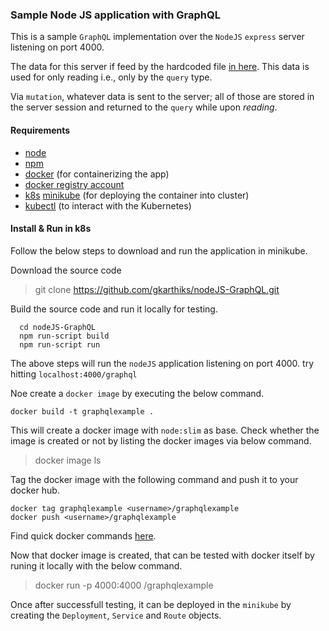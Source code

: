 ### Sample Node JS application with GraphQL
This is a sample `GraphQL` implementation over the `NodeJS` `express` server listening on port 4000.

The data for this server if feed by the hardcoded file [in here](https://github.com/gkarthiks/nodeJS-GraphQL/blob/master/assets/dummy-data.js). This data is used for only reading i.e., only by the `query` type.

Via `mutation`, whatever data is sent to the server; all of those are stored in the server session and returned to the `query` while upon *reading*.

#### Requirements
* [node](https://docs.npmjs.com/getting-started/installing-node)
* [npm](https://www.npmjs.com/get-npm)
* [docker](https://www.docker.com/) (for containerizing the app)
* [docker registry account](https://hub.docker.com/)
* [k8s](https://kubernetes.io/) [minikube](https://kubernetes.io/docs/getting-started-guides/minikube/) (for deploying the container into cluster)
* [kubectl](https://kubernetes.io/docs/tasks/tools/install-kubectl/) (to interact with the Kubernetes)

#### Install & Run in k8s
Follow the below steps to download and run the application in minikube.

Download the source code

> git clone https://github.com/gkarthiks/nodeJS-GraphQL.git

Build the source code and run it locally for testing.

>
```
  cd nodeJS-GraphQL
  npm run-script build
  npm run-script run
```

The above steps will run the `nodeJS` application listening on port 4000. try hitting `localhost:4000/graphql`

Noe create a `docker image` by executing the below command.

>
```
docker build -t graphqlexample .
```

This will create a docker image with `node:slim` as base. Check whether the image is created or not by listing the docker images via below command.

> docker image ls

Tag the docker image with the following command and push it to your docker hub.

>
```
docker tag graphqlexample <username>/graphqlexample
docker push <username>/graphqlexample
```
  
Find quick docker commands [here](https://github.com/gkarthiks/quick-commands-cheat-sheet).

Now that docker image is created, that can be tested with docker itself by runing it locally with the below command.

> docker run -p 4000:4000 <username>/graphqlexample
  
Once after successfull testing, it can be deployed in the `minikube` by creating the `Deployment`, `Service` and `Route` objects.

